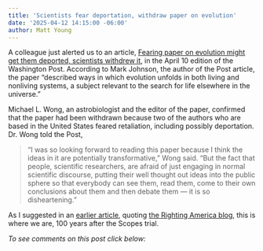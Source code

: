 ```yaml
---
title: 'Scientists fear deportation, withdraw paper on evolution'
date: '2025-04-12 14:15:00 -06:00'
author: Matt Young
---
```


A colleague just alerted us to an article, <a href="https://www.washingtonpost.com/science/2025/04/10/evolution-research-deportation-fears"/>Fearing paper on evolution might get them deported, scientists withdrew it</a>, in the April 10 edition of the Washington Post. According to Mark Johnson, the author of the Post article, the paper “described ways in which evolution unfolds in both living and nonliving systems, a subject relevant to the search for life elsewhere in the universe.”

Michael L. Wong, an astrobiologist and the editor of the paper, confirmed that the paper had been withdrawn because two of the authors who are based in the United States feared retaliation, including possibly deportation. Dr. Wong told the Post,

<blockquote>“I was so looking forward to reading this paper because I think the ideas in it are potentially transformative,” Wong said. “But the fact that people, scientific researchers, are afraid of just engaging in normal scientific discourse, putting their well thought out ideas into the public sphere so that everybody can see them, read them, come to their own conclusions about them and then debate them ― it is so disheartening.”</blockquote>

As I suggested in an <a href="https://pandasthumb.org/archives/2025/04/century-after-scopes.html">earlier article</a>, quoting <a href="https://rightingamerica.net/a-century-after-scopes-much-has-not-changed-and-much-has-changed/">the Righting America blog</a>, this is where we are, 100 years after the Scopes trial.

<i>To see comments on this post click below:</i> <!--more-->

